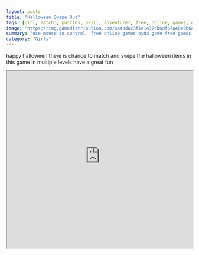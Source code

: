 ```yaml
---
layout: posts
title: "Halloween Swipe Out"
tags: [girl, match3, puzzles, skill, adventurer, free, online, games, oyna, game, free, games, play, play, games]
image: "https://img.gamedistribution.com/6a4bd6c3f1e1437cb6df67ae049b6a7b-512x384.jpeg"
summary: "use mouse to control  free online games oyna game free games play play games"
category: "Girls"
---
```


happy halloween there is chance to match and swipe the halloween items in this game in multiple levels have a great fun

<iframe width="100%" height="480px;" src="https://html5.gamedistribution.com/6a4bd6c3f1e1437cb6df67ae049b6a7b/"></iframe>